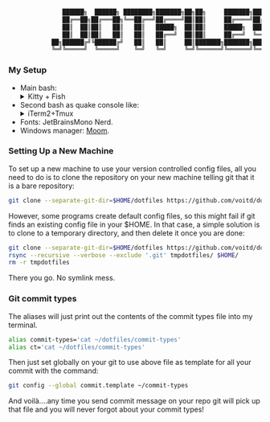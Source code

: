 ```bash

               ██████╗  ██████╗ ████████╗███████╗██╗██╗     ███████╗███████╗
               ██╔══██╗██╔═══██╗╚══██╔══╝██╔════╝██║██║     ██╔════╝██╔════╝
               ██║  ██║██║   ██║   ██║   █████╗  ██║██║     █████╗  ███████╗
               ██║  ██║██║   ██║   ██║   ██╔══╝  ██║██║     ██╔══╝  ╚════██║
            ██╗██████╔╝╚██████╔╝   ██║   ██║     ██║███████╗███████╗███████║
            ╚═╝╚═════╝  ╚═════╝    ╚═╝   ╚═╝     ╚═╝╚══════╝╚══════╝╚══════╝

```

### My Setup

- Main bash: <details><summary>Kitty + Fish</summary><img width="1593" alt="startufy" src="https://user-images.githubusercontent.com/60138143/91604073-b3ca1700-e976-11ea-87b3-547c04f70f29.png"><img width="1593" alt="html" src="https://user-images.githubusercontent.com/60138143/91604089-baf12500-e976-11ea-85d2-885bd0172493.png"><img width="1593" alt="main" src="https://user-images.githubusercontent.com/60138143/91604098-bd537f00-e976-11ea-978e-aa07c09fd1f1.png"></details>
- Second bash as quake console like: <details> <summary>iTerm2+Tmux</summary><img width="1600" alt="iterm2 tmux" src="https://user-images.githubusercontent.com/60138143/91640529-e7647a00-ea26-11ea-9744-bd3847975495.png"</details>
- Fonts: JetBrainsMono Nerd.
- Windows manager: [Moom](https://manytricks.com/moom/).

### Setting Up a New Machine

To set up a new machine to use your version controlled config files, all you need to do is to clone the repository on your new machine telling git that it is a bare repository:

```bash
git clone --separate-git-dir=$HOME/dotfiles https://github.com/voitd/dotfiles.git
```

However, some programs create default config files, so this might fail if git finds an existing config file in your \$HOME. In that case, a simple solution is to clone to a temporary directory,
and then delete it once you are done:

```bash
git clone --separate-git-dir=$HOME/dotfiles https://github.com/voitd/dotfiles.git tmpdotfiles
rsync --recursive --verbose --exclude '.git' tmpdotfiles/ $HOME/
rm -r tmpdotfiles
```

There you go. No symlink mess.

### Git commit types

The aliases will just print out the contents of the commit types file into my terminal.

```bash
alias commit-types='cat ~/dotfiles/commit-types'
alias ct='cat ~/dotfiles/commit-types'
```

Then just set globally on your git to use above file as template for all your commit with the command:

```bash
git config --global commit.template ~/commit-types
```

And voilà....any time you send commit message on your repo git will pick up that file and you will never forgot about your commit types!
